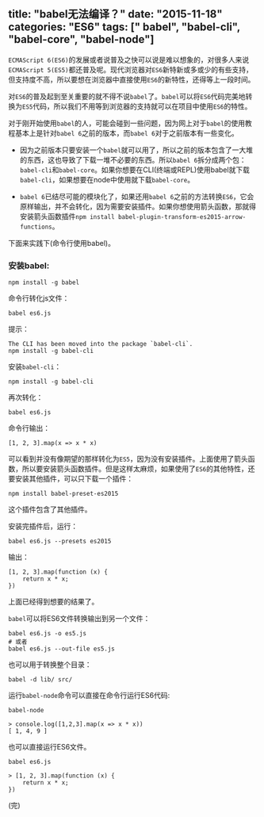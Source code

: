 title: "babel无法编译？"
date: "2015-11-18"
categories: "ES6"
tags: [" babel", "babel-cli", "babel-core", "babel-node"]
---

`ECMAScript 6(ES6)`的发展或者说普及之快可以说是难以想象的，对很多人来说`ECMAScript 5(ES5)`都还普及呢。现代浏览器对`ES6`新特新或多或少的有些支持，但支持度不高，所以要想在浏览器中直接使用`ES6`的新特性，还得等上一段时间。
<!--more-->
对`ES6`的普及起到至关重要的就不得不说`babel`了。`babel`可以将`ES6`代码完美地转换为`ES5`代码，所以我们不用等到浏览器的支持就可以在项目中使用`ES6`的特性。

对于刚开始使用`babel`的人，可能会碰到一些问题，因为网上对于`babel`的使用教程基本上是针对`babel 6`之前的版本，而`babel 6`对于之前版本有一些变化。

- 因为之前版本只要安装一个`babel`就可以用了，所以之前的版本包含了一大堆的东西，这也导致了下载一堆不必要的东西。所以`babel 6`拆分成两个包：`babel-cli`和`babel-core`。如果你想要在CLI(终端或REPL)使用babel就下载`babel-cli`，如果想要在node中使用就下载`babel-core`。

- `babel 6`已结尽可能的模块化了，如果还用`babel 6`之前的方法转换`ES6`，它会原样输出，并不会转化，因为需要安装插件。如果你想使用箭头函数，那就得安装箭头函数插件`npm install babel-plugin-transform-es2015-arrow-functions`。


下面来实践下(命令行使用babel)。

### 安装babel:
		
	npm install -g babel

命令行转化js文件：

	babel es6.js

提示：
		
	The CLI has been moved into the package `babel-cli`.
	npm install -g babel-cli	

安装`babel-cli`：

	npm install -g babel-cli

再次转化： 

	babel es6.js

命令行输出：

	[1, 2, 3].map(x => x * x)

可以看到并没有像期望的那样转化为`ES5`，因为没有安装插件。上面使用了箭头函数，所以要安装箭头函数插件。但是这样太麻烦，如果使用了`ES6`的其他特性，还要安装其他插件，可以只下载一个插件：

	npm install babel-preset-es2015

这个插件包含了其他插件。

安装完插件后，运行：

	babel es6.js --presets es2015

输出：

	[1, 2, 3].map(function (x) {
		return x * x;
	})

上面已经得到想要的结果了。

`babel`可以将ES6文件转换输出到另一个文件：

	babel es6.js -o es5.js
	# 或者
	babel es6.js --out-file es5.js


也可以用于转换整个目录：

	babel -d lib/ src/


运行`babel-node`命令可以直接在命令行运行ES6代码:

	babel-node

	> console.log([1,2,3].map(x => x * x))
    [ 1, 4, 9 ]


也可以直接运行ES6文件。

	babel es6.js

	> [1, 2, 3].map(function (x) {
		return x * x;
	})

(完)






